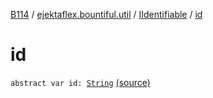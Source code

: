 [B114](../../index.md) / [ejektaflex.bountiful.util](../index.md) / [IIdentifiable](index.md) / [id](./id.md)

# id

`abstract var id: `[`String`](https://kotlinlang.org/api/latest/jvm/stdlib/kotlin/-string/index.html) [(source)](https://github.com/ejektaflex/Bountiful/tree/develop/src/main/kotlin/ejektaflex/bountiful/util/IIdentifiable.kt#L4)